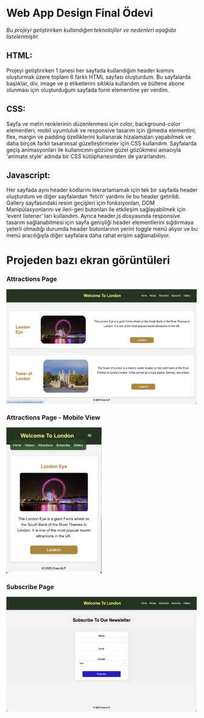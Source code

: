 # Web App Design Final Ödevi
*Bu projeyi geliştirirken kullandığım teknolojiler ve nedenleri aşağıda listelenmiştir.*
## HTML:
  Projeyi geliştirirken 1 tanesi her sayfada kullandığım header
kısmını oluşturmak üzere toplam 6 farklı HTML sayfası oluşturdum. Bu
sayfalarda başlıklar, div, image ve p etiketlerini sıklıkla kullandım ve bültene
abone olunması için oluşturduğum sayfada form elementine yer verdim.
## CSS:
  Sayfa ve metin renklerinin düzenlenmesi için color, background-color
elementleri; mobil uyumluluk ve responsive tasarım için @media
elementini; flex, margin ve padding özelliklerini kullanarak hizalamaları
yapabilmek ve daha birçok farklı tasarımsal güzelleştirmeler için CSS
kullandım. Sayfalarda geçiş animasyonları ile kullanıcının gözüne güzel
gözükmesi amacıyla
‘animate.style’ adında bir CSS kütüphanesinden de yararlandım.
## Javascript:
  Her sayfada aynı header kodlarını tekrarlamamak için tek bir
sayfada header oluşturdum ve diğer sayfalardan ‘fetch’ yardımı ile bu
header getirildi. Gallery sayfasındaki resim geçişleri için fonksiyonları, DOM
Manipülasyonlarını ve ileri-geri butonları ile etkileşim sağlayabilmek için
‘event listener’ ları kullandım. Ayrıca header.js dosyasında responsive
tasarım sağlanabilmesi için sayfa genişliği header elementlerini sığdırmaya
yeterli olmadığı durumda header butonlarının yerini toggle menü alıyor ve
bu menü aracılığıyla diğer sayfalara daha rahat erişim sağlanabiliyor.

# Projeden bazı ekran görüntüleri

### Attractions Page
<img src="Project-Photos/attractions.png" alt="Attractions Page" width="500" height="300" />

### Attractions Page - Mobile View
<img src="Project-Photos/mobileView.png" alt="Attractions Page - Mobile View" width="250" />

### Subscribe Page

<img src="Project-Photos/subscribe.png" alt="Subscribe Page" width="500" height="300" />



